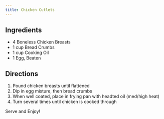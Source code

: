 ```yaml
---
title: Chicken Cutlets
---
```

## Ingredients
* 4 Boneless Chicken Breasts
* 1 cup Bread Crumbs
* 1 cup Cooking Oil
* 1 Egg, Beaten

## Directions
1. Pound chicken breasts until flattened
2. Dip in egg misture, then bread crumbs
3. When well coated, place in frying pan with headted oil (med/high heat)
4. Turn several times until chicken is cooked through

Serve and Enjoy!
